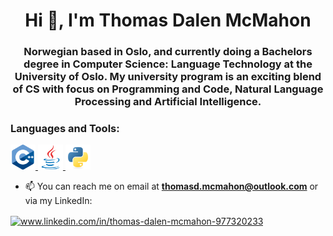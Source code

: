 <h1 align="center">Hi 👋, I'm Thomas Dalen McMahon</h1>
<h3 align="center">Norwegian based in Oslo, and currently doing a Bachelors degree in Computer Science: Language Technology at the University of Oslo. My university program is an exciting blend of CS with focus on Programming and Code, Natural Language Processing and Artificial Intelligence.</h3>

<h3 align="left">Languages and Tools:</h3>
<p align="left"> <a href="https://www.w3schools.com/cpp/" target="_blank" rel="noreferrer"> <img src="https://raw.githubusercontent.com/devicons/devicon/master/icons/cplusplus/cplusplus-original.svg" alt="cplusplus" width="40" height="40"/> </a> <a href="https://www.java.com" target="_blank" rel="noreferrer"> <img src="https://raw.githubusercontent.com/devicons/devicon/master/icons/java/java-original.svg" alt="java" width="40" height="40"/> </a> <a href="https://www.python.org" target="_blank" rel="noreferrer"> <img src="https://raw.githubusercontent.com/devicons/devicon/master/icons/python/python-original.svg" alt="python" width="40" height="40"/> </a> </p>

- 📫 You can reach me on email at **thomasd.mcmahon@outlook.com** or via my LinkedIn:
<p align="left">
<a href="https://linkedin.com/in/www.linkedin.com/in/thomas-dalen-mcmahon-977320233" target="blank"><img align="center" src="https://raw.githubusercontent.com/rahuldkjain/github-profile-readme-generator/master/src/images/icons/Social/linked-in-alt.svg" alt="www.linkedin.com/in/thomas-dalen-mcmahon-977320233" height="30" width="40" /></a>
</p>
